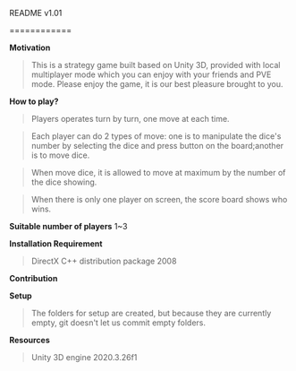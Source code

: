 README v1.01

============

**Motivation**
>This is a strategy game built based on Unity 3D, provided with local multiplayer mode which you can enjoy with your friends and PVE mode. Please enjoy the game, it is our best pleasure brought to you.

**How to play?**
>Players operates turn by turn, one move at each time.


>Each player can do 2 types of move: one is to manipulate the dice's number by selecting the dice and press button on the board;another is to move dice.


>When move dice, it is allowed to move at maximum by the number of the dice showing.


>When there is only one player on screen, the score board shows who wins.



**Suitable number of players**
1~3

**Installation Requirement**
>DirectX
>C++ distribution package 2008


**Contribution**


**Setup**
>The folders for setup are created, but because they are currently empty, git doesn't let us commit empty folders. 


**Resources**
>Unity 3D engine 2020.3.26f1


